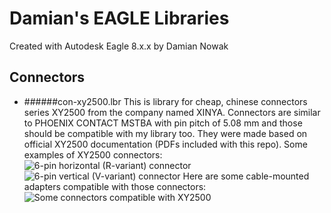 # Damian's EAGLE Libraries
Created with Autodesk Eagle 8.x.x by Damian Nowak

## Connectors
 - ######con-xy2500.lbr
   This is library for cheap, chinese connectors series XY2500 from the company named XINYA. Connectors are similar to PHOENIX CONTACT MSTBA with pin pitch of 5.08 mm and those should be compatible with my library too. They were made based on official XY2500 documentation (PDFs included with this repo). 
   Some examples of XY2500 connectors:
   ![6-pin horizontal (R-variant) connector](https://github.com/nawykos/eagle_libraries/XY2500_5.08_info/XY2500R-C-5.08-6PIN.jpg)
   ![6-pin vertical (V-variant) connector](https://github.com/nawykos/eagle_libraries/XY2500_5.08_info/XY2500V-C-5.08-6PIN.jpg)
   Here are some cable-mounted adapters compatible with those connectors:
   ![Some connectors compatible with XY2500](https://github.com/nawykos/eagle_libraries/XY2500_5.08_info/compatible_connectors.jpg)
